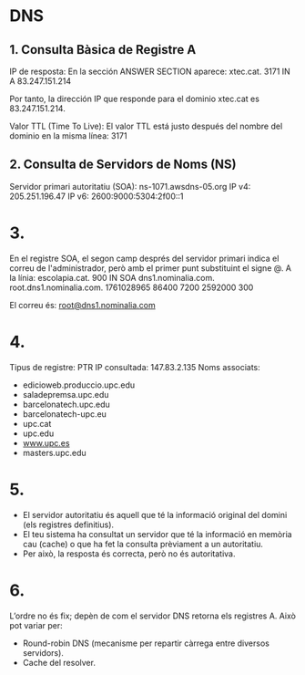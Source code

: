 # DNS

## 1. Consulta Bàsica de Registre A

IP de resposta:
En la sección ANSWER SECTION aparece:
xtec.cat.    3171    IN    A    83.247.151.214

Por tanto, la dirección IP que responde para el dominio xtec.cat es 83.247.151.214.


Valor TTL (Time To Live):
El valor TTL está justo después del nombre del dominio en la misma línea:
3171

## 2. Consulta de Servidors de Noms (NS)

Servidor primari autoritatiu (SOA): ns-1071.awsdns-05.org
IP v4: 205.251.196.47
IP v6: 2600:9000:5304:2f00::1


# 3. 

En el registre SOA, el segon camp després del servidor primari indica el correu de l'administrador, però amb el primer punt substituint el signe @.
A la línia:
escolapia.cat. 900 IN SOA dns1.nominalia.com. root.dns1.nominalia.com. 1761028965 86400 7200 2592000 300

El correu és:
root@dns1.nominalia.com


# 4. 

Tipus de registre: PTR
IP consultada: 147.83.2.135
Noms associats:
- edicioweb.produccio.upc.edu
- saladepremsa.upc.edu
- barcelonatech.upc.edu
- barcelonatech-upc.eu
- upc.cat
- upc.edu
- www.upc.es
- masters.upc.edu


# 5. 

- El servidor autoritatiu és aquell que té la informació original del domini (els registres definitius).
- El teu sistema ha consultat un servidor que té la informació en memòria cau (cache) o que ha fet la consulta prèviament a un autoritatiu.
- Per això, la resposta és correcta, però no és autoritativa.


# 6. 

L’ordre no és fix; depèn de com el servidor DNS retorna els registres A. Això pot variar per:
- Round-robin DNS (mecanisme per repartir càrrega entre diversos servidors).
- Cache del resolver.
